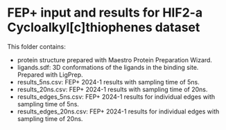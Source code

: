 # FEP+ input and results for HIF2-a Cycloalkyl[c]thiophenes dataset

This folder contains:

- protein structure prepared with Maestro Protein Preparation Wizard.
- ligands.sdf: 3D conformations of the ligands in the binding site. Prepared with LigPrep.
- results_5ns.csv: FEP+ 2024-1 results with sampling time of 5ns.
- results_20ns.csv: FEP+ 2024-1 results with sampling time of 20ns.
- results_edges_5ns.csv: FEP+ 2024-1 results for individual edges with sampling time of 5ns.
- results_edges_20ns.csv: FEP+ 2024-1 results for individual edges with sampling time of 20ns.
